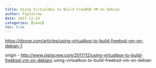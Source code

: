 ```yaml
---
title: Using VirtualBox to Build FreeBSD VM on Debian
author: PipisCrew
date: 2017-12-29
categories: [news]
toc: true
---
```


https://dzone.com/articles/using-virtualbox-to-build-freebsd-vm-on-debian-1

origin - http://www.pipiscrew.com/2017/12/using-virtualbox-to-build-freebsd-vm-on-debian/ using-virtualbox-to-build-freebsd-vm-on-debian